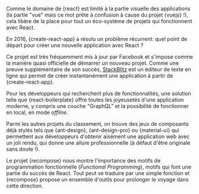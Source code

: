 Comme le domaine de {react} est limité à la partie visuelle des applications (la partie "vue" mais ce mot prête à confusion à cause du projet {vuejs} !), cela libère de la place pour tout un éco-système de projets qui fonctionnent avec React.

En 2016, {create-react-app} a résolu un problème récurrent: quel point de départ pour créer une nouvelle application avec React ?

Ce projet est très fréquemment mis à jour par Facebook et s'impose comme la manière quasi officielle de démarrer un nouveau projet. Comme une preuve supplémentaire de son succès, [StackBlitz](https://stackblitz.com/) est un éditeur de texte en ligne qui permet de créer instantanément une application à partir de {create-react-app}.

Pour les développeurs qui recherchent plus de fonctionnalités, une solution telle que {react-boilerplate} offre toutes les joyeusetés d'une application moderne, y compris une couche "GraphQL" et la possibilité de fonctionner en local, en mode _offline_.

Parmi les autres projets du classement, on trouve des jeux de composants déjà stylés tels que {ant-design}, {ant-design-pro} ou {material-ui} qui permettent aux développeurs d'obtenir aisément une application web avec un joli rendu, qui donne une allure professionnelle (à défaut d'être originale sans doute !).

Le projet {recompose} nous montre l'importance des motifs de programmation fonctionnelle (_Functional Programming_), motifs qui font une partie du succès de React. Tout peut se traduire par une simple fonction et {recompose} propose un ensemble d'outils pour prolonger le voyage dans cette direction.
